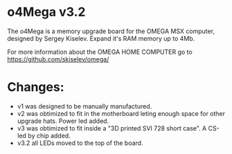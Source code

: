 # o4Mega v3.2
The o4Mega is a memory upgrade board for the OMEGA MSX computer, designed by Sergey Kiselev.
Expand it's RAM memory up to 4Mb. 

For more information about the OMEGA HOME COMPUTER go to https://github.com/skiselev/omega/

# Changes:
- v1 was designed to be manually manufactured.
- v2 was obtimized to fit in the motherboard leting enough space for other upgrade hats. Power led added.
- v3 was obtimized to fit inside a "3D printed SVI 728 short case". A CS-led by chip added.
- v3.2 all LEDs moved to the top of the board.

